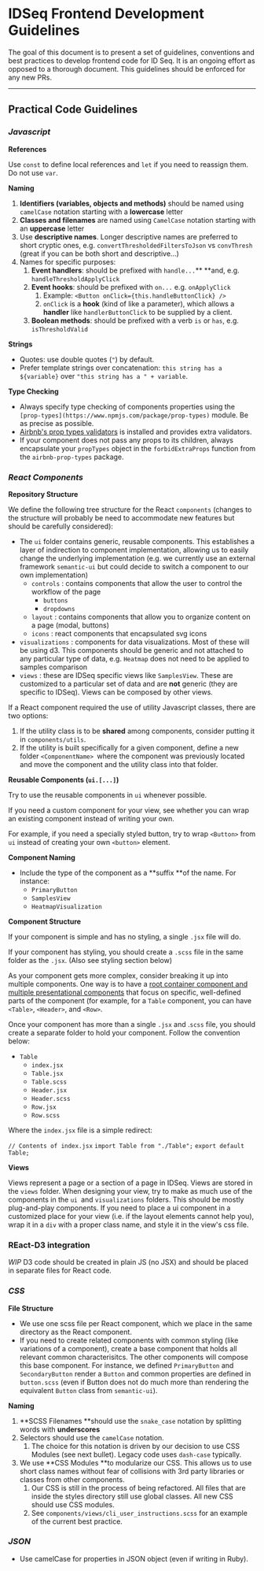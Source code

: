 # IDSeq Frontend Development Guidelines 

The goal of this document is to present a set of guidelines, conventions and best practices to develop frontend code for ID Seq. It is an ongoing effort as opposed to a thorough document.
This guidelines should be enforced for any new PRs.

* * *

## Practical Code Guidelines

### _Javascript_

**References**

Use `const` to define local references and `let` if you need to reassign them. Do not use `var`.

**Naming**

1. **Identifiers (variables, objects and methods)** should be named using `camelCase` notation starting with a **lowercase** letter
2. **Classes and filenames** are named using `CamelCase` notation starting with an **uppercase** letter
3. Use **descriptive names**. Longer descriptive names are preferred to short cryptic ones, e.g. `convertThresholdedFiltersToJson` vs `convThresh` (great if you can be both short and descriptive...)
4. Names for specific purposes:
    1. **Event handlers**: should be prefixed with `handle...`** **and, e.g. `handleThresholdApplyClick`
    2. **Event hooks**: should be prefixed with `on...` e.g. `onApplyClick` 
        1. Example: `<Button onClick={this.handleButtonClick} />`
        2. `onClick` is a **hook** (kind of like a parameter), which allows a **handler** like `handlerButtonClick` to be supplied by a client. 
    3. **Boolean methods**: should be prefixed with a verb `is` or `has`, e.g. `isThresholdValid` 

**Strings**

* Quotes: use double quotes (`"`) by default.
* Prefer template strings over concatenation: ``this string has a ${variable}``  over  `"this string has a " + variable`.

**Type Checking**

* Always specify type checking of components properties using the `[prop-types](https://www.npmjs.com/package/prop-types)` module. Be as precise as possible.
* [Airbnb's prop types validators](https://github.com/airbnb/prop-types) is installed and provides extra validators. 
* If your component does not pass any props to its children, always encapsulate your `propTypes` object in the `forbidExtraProps` function from the `airbnb-prop-types` package.

### _React Components_

**Repository Structure**

We define the following tree structure for the React `components` (changes to the structure will probably be need to accommodate new features but should be carefully considered):

* The `ui` folder contains generic, reusable components. This establishes a layer of indirection to component implementation, allowing us to easily change the underlying implementation (e.g. we currently use an external framework `semantic-ui` but could decide to switch a component to our own implementation) 
    * `controls` : contains components that allow the user to control the workflow of the page
        * `buttons` 
        * `dropdowns` 
    * `layout` : contains components that allow you to organize content on a page (modal, buttons)
    * `icons` : react components that encapsulated svg icons
* `visualizations` : components for data visualizations. Most of these will be using d3. This components should be generic and not attached to any particular type of data, e.g. `Heatmap` does not need to be applied to samples comparison
* `views` : these are IDSeq specific views like `SamplesView`. These are customized to a particular set of data and are **not** generic (they are specific to IDSeq). Views can be composed by other views.

If a React component required the use of utility Javascript classes, there are two options:

1. If the utility class is to be **shared** among components, consider putting it in `components/utils`.
2. If the utility is built specifically for a given component, define a new folder `<ComponentName> `where the component was previously located and move the component and the utility class into that folder.


**Reusable Components (`ui.[...]`)**

Try to use the reusable components in `ui` whenever possible.

If you need a custom component for your view, see whether you can wrap an existing component instead of writing your own.

For example, if you need a specially styled button, try to wrap `<Button>` from `ui` instead of creating your own `<button>` element.

**Component Naming**

* Include the type of the component as a **suffix **of the name. For instance:
    * `PrimaryButton`
    * `SamplesView`
    * `HeatmapVisualization`


**Component Structure**

If your component is simple and has no styling, a single `.jsx` file will do.

If your component has styling, you should create a `.scss` file in the same folder as the `.jsx`. (Also see styling section below)

As your component gets more complex, consider breaking it up into multiple components. One way is to have a [root container component and multiple presentational components](https://medium.com/@dan_abramov/smart-and-dumb-components-7ca2f9a7c7d0) that focus on specific, well-defined parts of the component (for example, for a `Table` component, you can have `<Table>`, `<Header>`, and `<Row>`.

Once your component has more than a single `.jsx` and .`scss` file, you should create a separate folder to hold your component. Follow the convention below:

* `Table`
    * `index.jsx`
    * `Table.jsx`
    * `Table.scss`
    * `Header.jsx`
    * `Header.scss`
    * `Row.jsx`
    * `Row.scss`


Where the `index.jsx` file is a simple redirect:

`// Contents of index.jsx`
`import Table from "./Table";`
`export default Table;`


**Views**

Views represent a page or a section of a page in IDSeq. Views are stored in the `views` folder. 
When designing your view, try to make as much use of the components in the `ui `and `visualizations` folders. This should be mostly plug-and-play components. 
If you need to place a ui component in a customized place for your view (i.e. if the layout elements cannot help you), wrap it in a `div` with a proper class name, and style it in the view's css file.

### REact-D3 integration 

*WIP*
D3 code should be created in plain JS (no JSX) and should be placed in separate files for React code.


### _CSS_

**File Structure**

* We use one scss file per React component, which we place in the same directory as the React component.
* If you need to create related components with common styling (like variations of a component), create a base component that holds all relevant common characterisitcs. The other components will compose this base component.  For instance, we defined `PrimaryButton` and `SecondaryButton` render a `Button` and common properties are defined in `button.scss` (even if Button does not do much more than rendering the equivalent `Button` class from `semantic-ui`).

**Naming**

1. **SCSS Filenames **should use the `snake_case` notation by splitting words with **underscores**
2. Selectors should use the `camelCase` notation. 
    1. The choice for this notation is driven by our decision to use CSS Modules (see next bullet). Legacy code uses `dash-case` typically.
3. We use **CSS Modules **to modularize our CSS. This allows us to use short class names without fear of collisions with 3rd party libraries or classes from other components. 
    1. Our CSS is still in the process of being refactored. All files that are inside the styles directory still use global classes. All new CSS should use CSS modules.
    2.  See `components/views/cli_user_instructions.scss` for an example of the current best practice.



### _JSON_

* Use camelCase for properties in JSON object (even if writing in Ruby).
